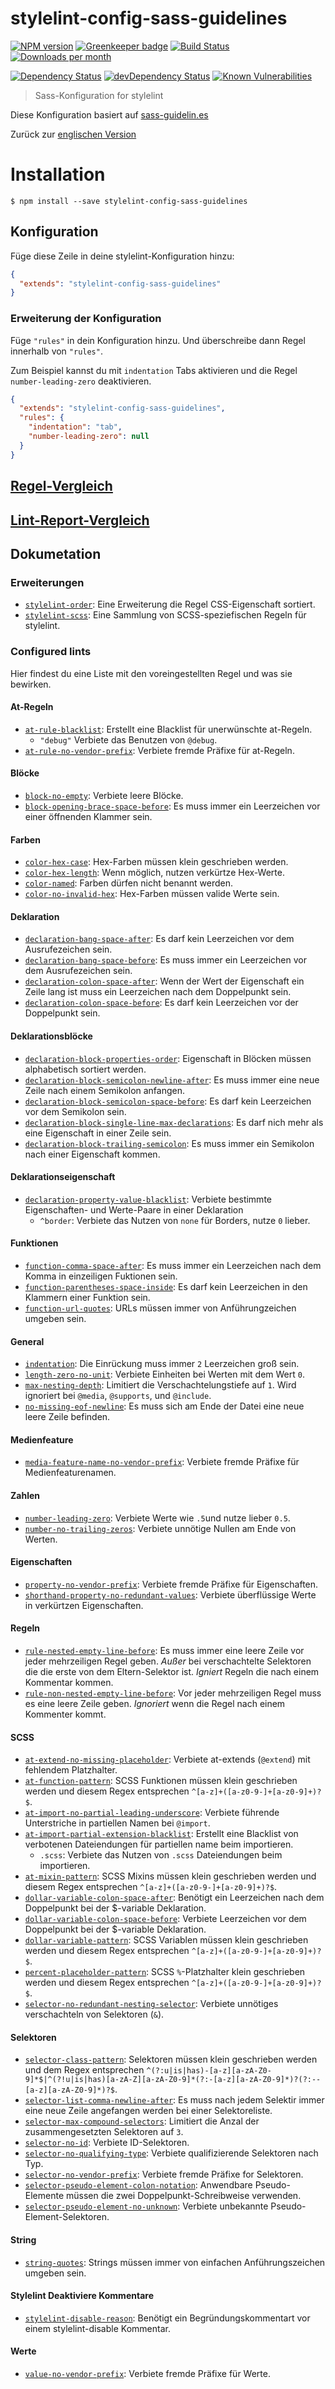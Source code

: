 # stylelint-config-sass-guidelines

[![NPM version](http://img.shields.io/npm/v/stylelint-config-sass-guidelines.svg)](https://www.npmjs.org/package/stylelint-config-sass-guidelines)
[![Greenkeeper badge](https://badges.greenkeeper.io/bjankord/stylelint-config-sass-guidelines.svg)](https://greenkeeper.io/)
[![Build Status](https://travis-ci.org/bjankord/stylelint-config-sass-guidelines.svg?branch=master)](https://travis-ci.org/bjankord/stylelint-config-sass-guidelines)
[![Downloads per month](https://img.shields.io/npm/dm/stylelint-config-sass-guidelines.svg)](http://npmcharts.com/compare/stylelint-config-sass-guidelines)

[![Dependency Status](https://david-dm.org/bjankord/stylelint-config-sass-guidelines.svg)](https://david-dm.org/bjankord/stylelint-config-sass-guidelines)
[![devDependency Status](https://david-dm.org/bjankord/stylelint-config-sass-guidelines/dev-status.svg)](https://david-dm.org/bjankord/stylelint-config-sass-guidelines/?type=dev)
[![Known Vulnerabilities](https://snyk.io/test/github/bjankord/stylelint-config-sass-guidelines/badge.svg)](https://snyk.io//test/github/bjankord/stylelint-config-sass-guidelines)

> Sass-Konfiguration for stylelint

Diese Konfiguration basiert auf [sass-guidelin.es](https://sass-guidelin.es/)

Zurück zur [englischen Version](../README.md)

# Installation

```console
$ npm install --save stylelint-config-sass-guidelines
```

## Konfiguration

Füge diese Zeile in deine stylelint-Konfiguration hinzu:

```json
{
  "extends": "stylelint-config-sass-guidelines"
}
```

### Erweiterung der Konfiguration

Füge `"rules"` in dein Konfiguration hinzu. Und überschreibe dann Regel innerhalb von `"rules"`.

Zum Beispiel kannst du mit `indentation` Tabs aktivieren und die Regel `number-leading-zero` deaktivieren.

```json
{
  "extends": "stylelint-config-sass-guidelines",
  "rules": {
    "indentation": "tab",
    "number-leading-zero": null
  }
}
```

## [Regel-Vergleich](https://github.com/bjankord/stylelint-config-sass-guidelines/wiki/Lint-Rule-Comparison)

## [Lint-Report-Vergleich](https://github.com/bjankord/stylelint-config-sass-guidelines/wiki/Lint-Report-Comparison)

## Dokumetation

### Erweiterungen

* [`stylelint-order`](https://github.com/hudochenkov/stylelint-order): Eine Erweiterung die Regel CSS-Eigenschaft sortiert.
* [`stylelint-scss`](https://github.com/kristerkari/stylelint-scss): Eine Sammlung von SCSS-speziefischen Regeln für stylelint.

### Configured lints

Hier findest du eine Liste mit den voreingestellten Regel und was sie bewirken.

#### At-Regeln

* [`at-rule-blacklist`](http://stylelint.io/user-guide/rules/at-rule-blacklist/): Erstellt eine Blacklist für unerwünschte at-Regeln.
  * `"debug"` Verbiete das Benutzen von `@debug`.
* [`at-rule-no-vendor-prefix`](http://stylelint.io/user-guide/rules/at-rule-no-vendor-prefix/): Verbiete fremde Präfixe für at-Regeln.

#### Blöcke

* [`block-no-empty`](http://stylelint.io/user-guide/rules/block-no-empty/): Verbiete leere Blöcke.
* [`block-opening-brace-space-before`](http://stylelint.io/user-guide/rules/block-opening-brace-space-before/): Es muss immer ein Leerzeichen vor einer öffnenden Klammer sein.

#### Farben

* [`color-hex-case`](http://stylelint.io/user-guide/rules/color-hex-case/): Hex-Farben müssen klein geschrieben werden.
* [`color-hex-length`](http://stylelint.io/user-guide/rules/color-hex-length/): Wenn möglich, nutzen verkürtze Hex-Werte.
* [`color-named`](http://stylelint.io/user-guide/rules/color-named/): Farben dürfen nicht benannt werden.
* [`color-no-invalid-hex`](http://stylelint.io/user-guide/rules/color-no-invalid-hex/): Hex-Farben müssen valide Werte sein.

#### Deklaration

* [`declaration-bang-space-after`](http://stylelint.io/user-guide/rules/declaration-bang-space-after/): Es darf kein Leerzeichen vor dem Ausrufezeichen sein.
* [`declaration-bang-space-before`](http://stylelint.io/user-guide/rules/declaration-bang-space-before/): Es muss immer ein Leerzeichen vor dem Ausrufezeichen sein.
* [`declaration-colon-space-after`](http://stylelint.io/user-guide/rules/declaration-colon-space-after/): Wenn der Wert der Eigenschaft ein Zeile lang ist muss ein Leerzeichen nach dem Doppelpunkt sein.
* [`declaration-colon-space-before`](http://stylelint.io/user-guide/rules/declaration-colon-space-before/): Es darf kein Leerzeichen vor der Doppelpunkt sein.

#### Deklarationsblöcke

* [`declaration-block-properties-order`](http://stylelint.io/user-guide/rules/declaration-block-properties-order/): Eigenschaft in Blöcken müssen alphabetisch sortiert werden.
* [`declaration-block-semicolon-newline-after`](http://stylelint.io/user-guide/rules/declaration-block-semicolon-newline-after/): Es muss immer eine neue Zeile nach einem Semikolon anfangen.
* [`declaration-block-semicolon-space-before`](http://stylelint.io/user-guide/rules/declaration-block-semicolon-space-before/): Es darf kein Leerzeichen vor dem Semikolon sein.
* [`declaration-block-single-line-max-declarations`](http://stylelint.io/user-guide/rules/declaration-block-single-line-max-declarations/): Es darf nich mehr als eine Eigenschaft in einer Zeile sein.
* [`declaration-block-trailing-semicolon`](http://stylelint.io/user-guide/rules/declaration-block-trailing-semicolon/): Es muss immer ein Semikolon nach einer Eigenschaft kommen.

#### Deklarationseigenschaft

* [`declaration-property-value-blacklist`](http://stylelint.io/user-guide/rules/declaration-property-value-blacklist/): Verbiete bestimmte Eigenschaften- und Werte-Paare in einer Deklaration
  * `^border`: Verbiete das Nutzen von `none` für Borders, nutze `0` lieber.

#### Funktionen

* [`function-comma-space-after`](http://stylelint.io/user-guide/rules/function-comma-space-after/): Es muss immer ein Leerzeichen nach dem Komma in einzeiligen Fuktionen sein.
* [`function-parentheses-space-inside`](http://stylelint.io/user-guide/rules/function-parentheses-space-inside/): Es darf kein Leerzeichen in den Klammern einer Funktion sein.
* [`function-url-quotes`](http://stylelint.io/user-guide/rules/function-url-quotes/): URLs müssen immer von Anführungzeichen umgeben sein.

#### General

* [`indentation`](http://stylelint.io/user-guide/rules/indentation/): Die Einrückung muss immer `2` Leerzeichen groß sein.
* [`length-zero-no-unit`](http://stylelint.io/user-guide/rules/length-zero-no-unit/): Verbiete Einheiten bei Werten mit dem Wert `0`.
* [`max-nesting-depth`](http://stylelint.io/user-guide/rules/max-nesting-depth/): Limitiert die Verschachtelungstiefe auf `1`. Wird ignoriert bei `@media`, `@supports`, und `@include`.
* [`no-missing-eof-newline`](http://stylelint.io/user-guide/rules/no-missing-eof-newline/): Es muss sich am Ende der Datei eine neue leere Zeile befinden.

#### Medienfeature

* [`media-feature-name-no-vendor-prefix`](http://stylelint.io/user-guide/rules/media-feature-name-no-vendor-prefix/): Verbiete fremde Präfixe für Medienfeaturenamen.

#### Zahlen

* [`number-leading-zero`](http://stylelint.io/user-guide/rules/number-leading-zero/): Verbiete Werte wie `.5`und nutze lieber `0.5`.
* [`number-no-trailing-zeros`](http://stylelint.io/user-guide/rules/number-no-trailing-zeros/): Verbiete unnötige Nullen am Ende von Werten.

#### Eigenschaften

* [`property-no-vendor-prefix`](http://stylelint.io/user-guide/rules/property-no-vendor-prefix/): Verbiete fremde Präfixe für Eigenschaften.
* [`shorthand-property-no-redundant-values`](http://stylelint.io/user-guide/rules/shorthand-property-no-redundant-values/): Verbiete überflüssige Werte in verkürtzen Eigenschaften.

#### Regeln

* [`rule-nested-empty-line-before`](http://stylelint.io/user-guide/rules/rule-nested-empty-line-before/): Es muss immer eine leere Zeile vor jeder mehrzeiligen Regel geben. _Außer_ bei verschachtelte Selektoren die die erste von dem Eltern-Selektor ist. _Igniert_ Regeln die nach einem Kommentar kommen.
* [`rule-non-nested-empty-line-before`](http://stylelint.io/user-guide/rules/rule-non-nested-empty-line-before/): Vor jeder mehrzeiligen Regel muss es eine leere Zeile geben. _Ignoriert_ wenn die Regel nach einem Kommenter kommt.

#### SCSS
* [`at-extend-no-missing-placeholder`](https://github.com/kristerkari/stylelint-scss/blob/master/src/rules/at-extend-no-missing-placeholder/README.md): Verbiete at-extends (`@extend`) mit fehlendem Platzhalter.
* [`at-function-pattern`](https://github.com/kristerkari/stylelint-scss/blob/master/src/rules/at-function-pattern/README.md): SCSS Funktionen müssen klein geschrieben werden und diesem Regex entsprechen `^[a-z]+([a-z0-9-]+[a-z0-9]+)?$`.
* [`at-import-no-partial-leading-underscore`](https://github.com/kristerkari/stylelint-scss/blob/master/src/rules/at-import-no-partial-leading-underscore/README.md): Verbiete führende Unterstriche in partiellen Namen bei `@import`.
* [`at-import-partial-extension-blacklist`](https://github.com/kristerkari/stylelint-scss/blob/master/src/rules/at-import-partial-extension-blacklist/README.md): Erstellt eine Blacklist von verbotenen Dateiendungen für partiellen name beim importieren.
  * `.scss`: Verbiete das Nutzen von `.scss` Dateiendungen beim importieren.
* [`at-mixin-pattern`](https://github.com/kristerkari/stylelint-scss/blob/master/src/rules/at-mixin-pattern/README.md): SCSS Mixins müssen klein geschrieben werden und diesem Regex entsprechen `^[a-z]+([a-z0-9-]+[a-z0-9]+)?$`.
* [`dollar-variable-colon-space-after`](https://github.com/kristerkari/stylelint-scss/blob/master/src/rules/dollar-variable-colon-space-after/README.md): Benötigt ein Leerzeichen nach dem Doppelpunkt bei der $-variable Deklaration.
* [`dollar-variable-colon-space-before`](https://github.com/kristerkari/stylelint-scss/blob/master/src/rules/dollar-variable-colon-space-before/README.md): Verbiete Leerzeichen vor dem Doppelpunkt bei der $-variable Deklaration.
* [`dollar-variable-pattern`](https://github.com/kristerkari/stylelint-scss/blob/master/src/rules/dollar-variable-pattern/README.md): SCSS Variablen müssen klein geschrieben werden und diesem Regex entsprechen `^[a-z]+([a-z0-9-]+[a-z0-9]+)?$`.
* [`percent-placeholder-pattern`](https://github.com/kristerkari/stylelint-scss/blob/master/src/rules/percent-placeholder-pattern/README.md): SCSS `%`-Platzhalter klein geschrieben werden und diesem Regex entsprechen `^[a-z]+([a-z0-9-]+[a-z0-9]+)?$`.
* [`selector-no-redundant-nesting-selector`](https://github.com/kristerkari/stylelint-scss/blob/master/src/rules/selector-no-redundant-nesting-selector/README.md): Verbiete unnötiges verschachteln von Selektoren (`&`).

#### Selektoren

* [`selector-class-pattern`](http://stylelint.io/user-guide/rules/selector-class-pattern/): Selektoren müssen klein geschrieben werden und dem Regex entsprechen `^(?:u|is|has)-[a-z][a-zA-Z0-9]*$|^(?!u|is|has)[a-zA-Z][a-zA-Z0-9]*(?:-[a-z][a-zA-Z0-9]*)?(?:--[a-z][a-zA-Z0-9]*)?$`.
* [`selector-list-comma-newline-after`](http://stylelint.io/user-guide/rules/selector-list-comma-newline-after/): Es muss nach jedem Selektir immer eine neue Zeile angefangen werden bei einer Selektoreliste.
* [`selector-max-compound-selectors`](http://stylelint.io/user-guide/rules/selector-max-compound-selectors/): Limitiert die Anzal der zusammengesetzten Selektoren auf `3`.
* [`selector-no-id`](http://stylelint.io/user-guide/rules/selector-no-id/): Verbiete ID-Selektoren.
* [`selector-no-qualifying-type`](http://stylelint.io/user-guide/rules/selector-no-qualifying-type/): Verbiete qualifizierende Selektoren nach Typ.
* [`selector-no-vendor-prefix`](http://stylelint.io/user-guide/rules/selector-no-vendor-prefix/): Verbiete fremde Präfixe for Selektoren.
* [`selector-pseudo-element-colon-notation`](http://stylelint.io/user-guide/rules/selector-pseudo-element-colon-notation/): Anwendbare Pseudo-Elemente müssen die zwei Doppelpunkt-Schreibweise verwenden.
* [`selector-pseudo-element-no-unknown`](http://stylelint.io/user-guide/rules/selector-pseudo-element-no-unknown/): Verbiete unbekannte Pseudo-Element-Selektoren.

#### String

* [`string-quotes`](http://stylelint.io/user-guide/rules/string-quotes/): Strings müssen immer von einfachen Anführungszeichen umgeben sein.

#### Stylelint Deaktiviere Kommentare

* [`stylelint-disable-reason`](http://stylelint.io/user-guide/rules/stylelint-disable-reason/): Benötigt ein Begründungskommentart vor einem stylelint-disable Kommentar.

#### Werte

* [`value-no-vendor-prefix`](http://stylelint.io/user-guide/rules/value-no-vendor-prefix/): Verbiete fremde Präfixe für Werte.
